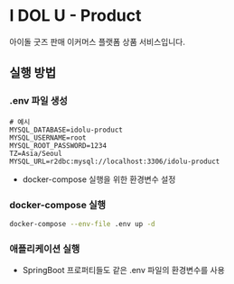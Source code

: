 # I DOL U - Product

아이돌 굿즈 판매 이커머스 플랫폼 상품 서비스입니다.

## 실행 방법

### .env 파일 생성

```dotenv
# 예시
MYSQL_DATABASE=idolu-product
MYSQL_USERNAME=root
MYSQL_ROOT_PASSWORD=1234
TZ=Asia/Seoul
MYSQL_URL=r2dbc:mysql://localhost:3306/idolu-product
```
- docker-compose 실행을 위한 환경변수 설정

### docker-compose 실행

```bash
docker-compose --env-file .env up -d 
```

### 애플리케이션 실행

- SpringBoot 프로퍼티들도 같은 .env 파일의 환경변수를 사용
